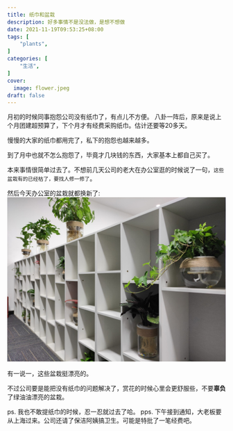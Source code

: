 ```yaml
---
title: 纸巾和盆栽
description: 好多事情不是没法做，是想不想做
date: 2021-11-19T09:53:25+08:00
tags: [
    "plants",
]
categories: [
    "生活",
]
cover:
  image: flower.jpeg
draft: false
---
```


月初的时候同事抱怨公司没有纸巾了，有点儿不方便。
八卦一阵后，原来是说上个月团建超预算了，下个月才有经费采购纸巾。估计还要等20多天。

慢慢的大家的纸巾都用完了，私下的抱怨也越来越多。

到了月中也就不怎么抱怨了，毕竟才几块钱的东西，大家基本上都自己买了。

本来事情很简单过去了。不想前几天公司的老大在办公室逛的时候说了一句，`这些盆栽有的已经枯了，要找人修一修了`。
 
然后今天办公室的盆栽就都换新了:
![beautiful potted plants](plants.jpeg)

有一说一，这些盆栽挺漂亮的。

不过公司要是能把没有纸巾的问题解决了，赏花的时候心里会更舒服些，不要**辜负**了绿油油漂亮的盆栽。

ps. 我也不敢提纸巾的时候，忍一忍就过去了哈。
pps. 下午接到通知，大老板要从上海过来。公司还请了保洁阿姨搞卫生。可能是特批了一笔经费吧。
